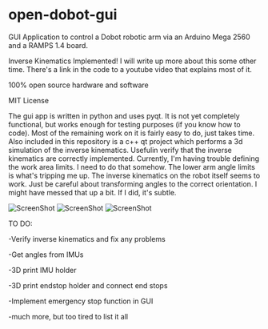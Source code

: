 # open-dobot-gui
GUI Application to control a Dobot robotic arm via an Arduino Mega 2560 and a RAMPS 1.4 board. 

Inverse Kinematics Implemented! I will write up more about this some other time. There's a link in the code to a youtube video that explains most of it.

100% open source hardware and software

MIT License

The gui app is written in python and uses pyqt. It is not yet completely functional, but works enough for testing purposes (if you know how to code). Most of the remaining work on it is fairly easy to do, just takes time. Also included in this repository is a c++ qt project which performs a 3d simulation of the inverse kinematics. Usefulin verify that the inverse kinematics are correctly implemented. Currently, I'm having trouble defining the work area limits. I need to do that somehow. The lower arm angle limits is what's tripping me up. The inverse kinematics on the robot itself seems to work. Just be careful about transforming angles to the correct orientation. I might have messed that up a bit. If I did, it's subtle. 

![ScreenShot](https://raw.githubusercontent.com/mikef522/open-dobot-gui/master/opendobotgui1.PNG)
![ScreenShot](https://raw.githubusercontent.com/mikef522/open-dobot-gui/master/inversekinematicssimulationc%2B%2Bqt.PNG)
![ScreenShot](https://raw.githubusercontent.com/mikef522/open-dobot-gui/master/opendobotgui2.PNG)

TO DO:

-Verify inverse kinematics and fix any problems

-Get angles from IMUs

-3D print IMU holder

-3D print endstop holder and connect end stops

-Implement emergency stop function in GUI

-much more, but too tired to list it all

